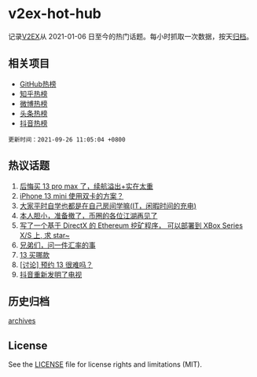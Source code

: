 # v2ex-hot-hub

 记录[V2EX](https://www.v2ex.com/)从 2021-01-06 日至今的热门话题。每小时抓取一次数据，按天[归档](archives)。
 
 ## 相关项目

- [GitHub热榜](https://github.com/snaildev/github-hot-hub)
- [知乎热榜](https://github.com/snaildev/zhihu-hot-hub)
- [微博热榜](https://github.com/snaildev/weibo-hot-hub)
- [头条热榜](https://github.com/snaildev/toutiao-hot-hub)
- [抖音热榜](https://github.com/snaildev/douyin-hot-hub)


 `更新时间：2021-09-26 11:05:04 +0800`

## 热议话题

1. [后悔买 13 pro max 了，续航溢出+实在太重](https://www.v2ex.com/t/804129)
1. [iPhone 13 mini 使用双卡的方案？](https://www.v2ex.com/t/804135)
1. [大家平时自学也都是在自己房间学嘛(IT，闲暇时间的充电)](https://www.v2ex.com/t/804175)
1. [本人胆小，准备撤了，币圈的各位江湖再见了](https://www.v2ex.com/t/804237)
1. [写了一个基于 DirectX 的 Ethereum 挖矿程序， 可以部署到 XBox Series X/S 上, 求 star~](https://www.v2ex.com/t/804173)
1. [兄弟们，问一件汇率的事](https://www.v2ex.com/t/804242)
1. [13 买哪款](https://www.v2ex.com/t/804123)
1. [[讨论] 预约 13 很难吗？](https://www.v2ex.com/t/804148)
1. [抖音重新发明了电视](https://www.v2ex.com/t/804156)

## 历史归档

[archives](archives)

## License

See the [LICENSE](LICENSE) file for license rights and limitations (MIT).
